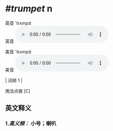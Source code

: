 # ***\#trumpet*** n
英音 'trʌmpɪt  
英音
<audio src="./media/trumpet1.aac" controls="controls"></audio>

美音 'trʌmpɪt  
美音
<audio src="./media/trumpet2.aac" controls="controls"></audio>



| 词频 1 |  

用法点拨  [C]

英文释义
---
### 1.*高义频：* **小号；喇叭**  


